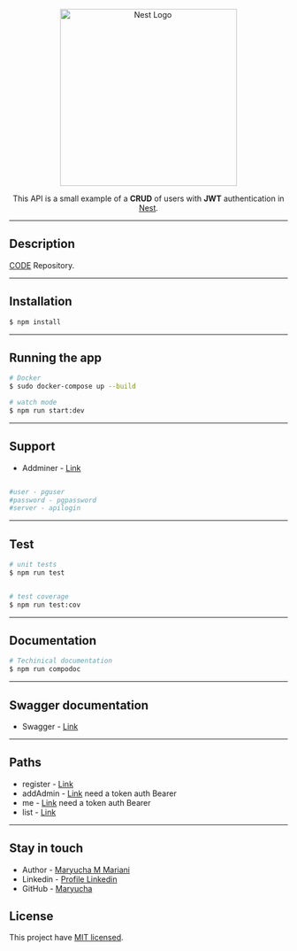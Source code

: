 <p align="center">
  <a href="http://nestjs.com/" target="blank"><img src="https://nestjs.com/img/logo_text.svg" width="320" alt="Nest Logo" /></a>
</p>

[circleci-image]: https://img.shields.io/circleci/build/github/nestjs/nest/master?token=abc123def456
[circleci-url]: https://circleci.com/gh/nestjs/nest

  <p align="center">
This API is a small example of a <b>CRUD</b> of users with <b>JWT</b> authentication in <a href="http://nestjs.org" target="_blank">Nest</a>.</p>

---
## Description

[CODE](https://github.com/maryucha/LoginJwtAngularNest) Repository.

---

## Installation

```bash
$ npm install
```
---
## Running the app

```bash
# Docker
$ sudo docker-compose up --build

# watch mode
$ npm run start:dev

```
---
## Support
- Addminer - [Link](http://localhost:8080/)

```bash

#user - pguser
#password - pgpassword
#server - apilogin

```
---
## Test

```bash
# unit tests
$ npm run test


# test coverage
$ npm run test:cov
```
---
## Documentation

```bash
# Techinical documentation
$ npm run compodoc

```

---

## Swagger documentation
- Swagger - [Link](http://localhost:3000/swagger/)


---

## Paths
- register - [Link](http://localhost:3000/users)
- addAdmin - [Link](http://localhost:3000/users) need a token auth Bearer
- me - [Link](http://localhost:3000/auth/me) need a token auth Bearer
- list - [Link](http://localhost:3000/users)



---
## Stay in touch

- Author - [Maryucha M Mariani](https://maryucha.dev/)
- Linkedin - [Profile Linkedin](https://www.linkedin.com/in/maryuchammariani/)
- GitHub - [Maryucha](https://github.com/Maryucha)

## License

This project have [MIT licensed](LICENSE).

